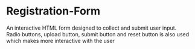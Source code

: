 # Registration-Form
An interactive HTML form designed to collect and submit user input.                                                       
Radio buttons, upload button, submit button and reset button is also used which makes more interactive with the user
